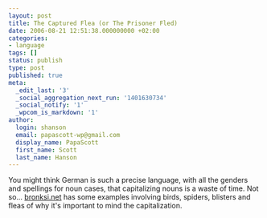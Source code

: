 ```yaml
---
layout: post
title: The Captured Flea (or The Prisoner Fled)
date: 2006-08-21 12:51:38.000000000 +02:00
categories:
- language
tags: []
status: publish
type: post
published: true
meta:
  _edit_last: '3'
  _social_aggregation_next_run: '1401630734'
  _social_notify: '1'
  _wpcom_is_markdown: '1'
author:
  login: shanson
  email: papascott-wp@gmail.com
  display_name: PapaScott
  first_name: Scott
  last_name: Hanson
---
```

<p>You might think German is such a precise language, with all the genders and spellings for noun cases, that capitalizing nouns is a waste of time. Not so... <a href="http://bronski.net/archiv/2006/08/08/gross-und-kleinschreibung/" title="[bronski.net] » Archiv » Gross- und Kleinschreibung">bronksi.net</a> has some examples involving birds, spiders, blisters and fleas of why it's important to mind the capitalization.</p>
